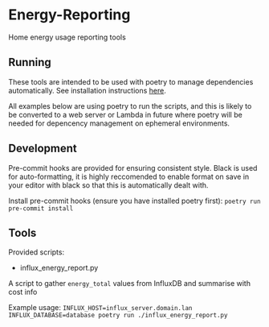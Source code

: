 # Energy-Reporting

Home energy usage reporting tools

## Running

These tools are intended to be used with poetry to manage dependencies automatically. See
installation instructions [here](https://python-poetry.org/docs/#installation).

All examples below are using poetry to run the scripts, and this is likely to be converted to
a web server or Lambda in future where poetry will be needed for depencency management on ephemeral
environments.

## Development

Pre-commit hooks are provided for ensuring consistent style. Black is used for auto-formatting, it
is highly reccomended to enable format on save in your editor with black so that this is automatically
dealt with.

Install pre-commit hooks (ensure you have installed poetry first):
`poetry run pre-commit install`

## Tools

Provided scripts:

* influx_energy_report.py

A script to gather `energy_total` values from InfluxDB and summarise with cost info

Example usage:
`INFLUX_HOST=influx_server.domain.lan INFLUX_DATABASE=database poetry run ./influx_energy_report.py`
